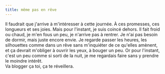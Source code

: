 ```yaml
---
title: même pas en rêve
---
```


Il faudrait que j'arrive à m'intéresser à cette journée. À ces promesses, ces
longueurs et ses joies. Mais pour l'instant, je suis coincé dehors. Il fait
froid ou chaud, je m'en fous un peu, je n'arrive pas à rentrer. Je n'ai pas
besoin de dormir, mais juste encore envie. Je regarde passer les heures, les
silhouettes comme dans un rêve sans m'inquiéter de ce qu'elles amènent, et ça
devrait m'obliger à ouvrir les yeux, à bouger un peu. Or pour l'instant, c'est
un peu comme si sorti de la nuit, je me regardais faire sans y prendre le
moindre intérêt.  
Va blogger ça toi, ça te réveillera.

